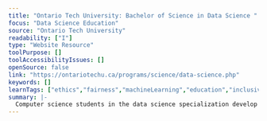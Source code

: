 ```yaml
---
title: "Ontario Tech University: Bachelor of Science in Data Science "
focus: "Data Science Education"
source: "Ontario Tech University"
readability: ["I"]
type: "Website Resource"
toolPurpose: []
toolAccessibilityIssues: []
openSource: false
link: "https://ontariotechu.ca/programs/science/data-science.php"
keywords: []
learnTags: ["ethics","fairness","machineLearning","education","inclusivePractice","canadianLandscape"]
summary: |-
  Computer science students in the data science specialization develop critical problem-solving, analytical and computational skills that enables students to turn vast quantities of data into insight.
---
```


